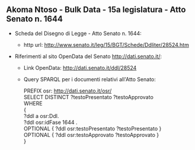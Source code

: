 ## Akoma Ntoso - Bulk Data - 15a legislatura - Atto Senato n. 1644 ##

* Scheda del Disegno di Legge - Atto Senato n. 1644:
	* http url: http://www.senato.it/leg/15/BGT/Schede/Ddliter/28524.htm

* Riferimenti al sito OpenData del Senato http://dati.senato.it/:
	* Link OpenData: http://dati.senato.it/ddl/28524
	* Query SPARQL per i documenti relativi all'Atto Senato:

        PREFIX osr: <http://dati.senato.it/osr/>  
		SELECT DISTINCT ?testoPresentato ?testoApprovato  
		WHERE  
		{  
		    ?ddl a osr:Ddl.  
		    ?ddl osr:idFase 1644 .  
		    OPTIONAL { ?ddl osr:testoPresentato ?testoPresentato }  
		    OPTIONAL { ?ddl osr:testoApprovato ?testoApprovato }  
		}
		